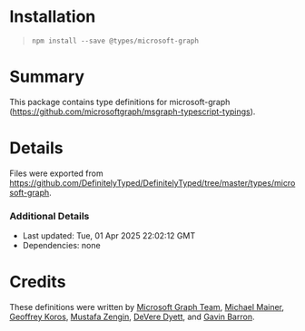 # Installation
> `npm install --save @types/microsoft-graph`

# Summary
This package contains type definitions for microsoft-graph (https://github.com/microsoftgraph/msgraph-typescript-typings).

# Details
Files were exported from https://github.com/DefinitelyTyped/DefinitelyTyped/tree/master/types/microsoft-graph.

### Additional Details
 * Last updated: Tue, 01 Apr 2025 22:02:12 GMT
 * Dependencies: none

# Credits
These definitions were written by [Microsoft Graph Team](https://github.com/microsoftgraph), [Michael Mainer](https://github.com/MIchaelMainer), [Geoffrey Koros](https://github.com/koros), [Mustafa Zengin](https://github.com/zengin), [DeVere Dyett](https://github.com/ddyett), and [Gavin Barron](https://github.com/gavinbarron).
